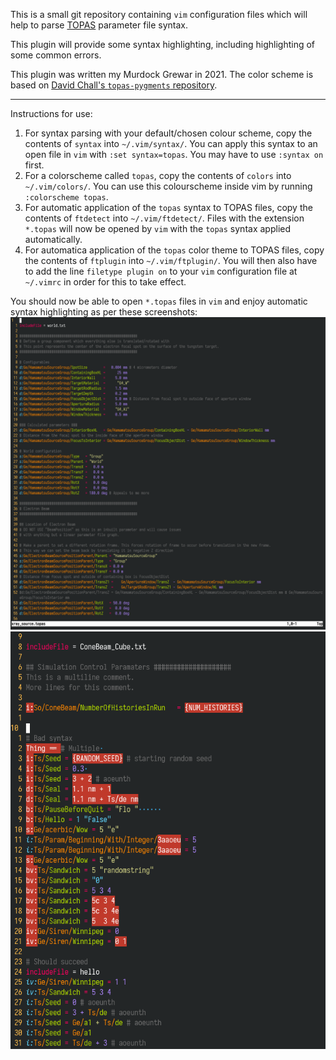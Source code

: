This is a small git repository containing `vim` configuration files which will help to parse [TOPAS](http://www.topasmc.org/) parameter file syntax.

This plugin will provide some syntax highlighting, including highlighting of some common errors.

This plugin was written my Murdock Grewar in 2021. The color scheme is based on [David Chall's `topas-pygments` repository](https://github.com/davidchall/topas-pygments).

---

Instructions for use:

1. For syntax parsing with your default/chosen colour scheme, copy the contents of `syntax` into `~/.vim/syntax/`. You can apply this syntax to an open file in `vim` with `:set syntax=topas`. You may have to use `:syntax on` first.
2. For a colorscheme called `topas`, copy the contents of `colors` into `~/.vim/colors/`. You can use this colourscheme inside vim by running `:colorscheme topas`.
3. For automatic application of the `topas` syntax to TOPAS files, copy the contents of `ftdetect` into `~/.vim/ftdetect/`. Files with the extension `*.topas` will now be opened by `vim` with the `topas` syntax applied automatically.
4. For automatica application of the `topas` color theme to TOPAS files, copy the contents of `ftplugin` into `~/.vim/ftplugin/`. You will then also have to add the line `filetype plugin on` to your `vim` configuration file at `~/.vimrc` in order for this to take effect. 

You should now be able to open `*.topas` files in `vim` and enjoy automatic syntax highlighting as per these screenshots:
![demo-of-syntax-highlighting](/images/correct_file.png)
![demo-of-syntax-highlighting-bad-syntax](/images/bad_file.png)
